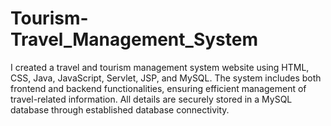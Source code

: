 # Tourism-Travel_Management_System
I created a travel and tourism management system website using HTML, CSS, Java, JavaScript, Servlet, JSP, and MySQL. The system includes both frontend and backend functionalities, ensuring efficient management of travel-related information. All details are securely stored in a MySQL database through established database connectivity.
